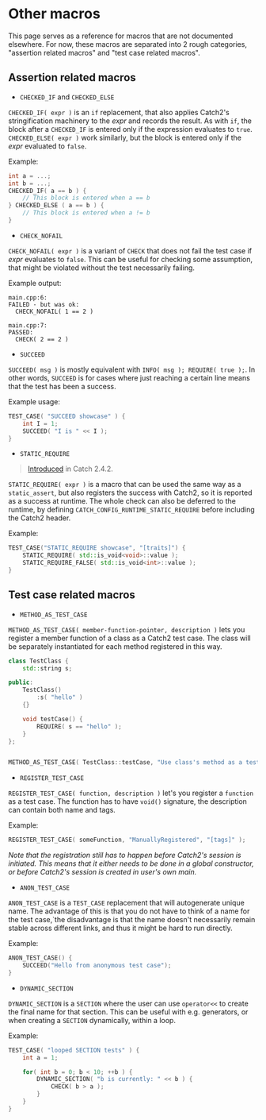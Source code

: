 <a id="top"></a>
# Other macros

This page serves as a reference for macros that are not documented
elsewhere. For now, these macros are separated into 2 rough categories,
"assertion related macros" and "test case related macros".

## Assertion related macros

* `CHECKED_IF` and `CHECKED_ELSE`

`CHECKED_IF( expr )` is an `if` replacement, that also applies Catch2's
stringification machinery to the _expr_ and records the result. As with
`if`, the block after a `CHECKED_IF` is entered only if the expression
evaluates to `true`. `CHECKED_ELSE( expr )` work similarly, but the block
is entered only if the _expr_ evaluated to `false`.

Example:
```cpp
int a = ...;
int b = ...;
CHECKED_IF( a == b ) {
    // This block is entered when a == b
} CHECKED_ELSE ( a == b ) {
    // This block is entered when a != b
}
```

* `CHECK_NOFAIL`

`CHECK_NOFAIL( expr )` is a variant of `CHECK` that does not fail the test
case if _expr_ evaluates to `false`. This can be useful for checking some
assumption, that might be violated without the test necessarily failing.

Example output:
```
main.cpp:6:
FAILED - but was ok:
  CHECK_NOFAIL( 1 == 2 )

main.cpp:7:
PASSED:
  CHECK( 2 == 2 )
```

* `SUCCEED`

`SUCCEED( msg )` is mostly equivalent with `INFO( msg ); REQUIRE( true );`.
In other words, `SUCCEED` is for cases where just reaching a certain line
means that the test has been a success.

Example usage:
```cpp
TEST_CASE( "SUCCEED showcase" ) {
    int I = 1;
    SUCCEED( "I is " << I );
}
```

* `STATIC_REQUIRE`

> [Introduced](https://github.com/catchorg/Catch2/issues/1362) in Catch 2.4.2.

`STATIC_REQUIRE( expr )` is a macro that can be used the same way as a
`static_assert`, but also registers the success with Catch2, so it is
reported as a success at runtime. The whole check can also be deferred
to the runtime, by defining `CATCH_CONFIG_RUNTIME_STATIC_REQUIRE` before
including the Catch2 header.

Example:
```cpp
TEST_CASE("STATIC_REQUIRE showcase", "[traits]") {
    STATIC_REQUIRE( std::is_void<void>::value );
    STATIC_REQUIRE_FALSE( std::is_void<int>::value );
}
```

## Test case related macros

* `METHOD_AS_TEST_CASE`

`METHOD_AS_TEST_CASE( member-function-pointer, description )` lets you
register a member function of a class as a Catch2 test case. The class
will be separately instantiated for each method registered in this way.

```cpp
class TestClass {
    std::string s;

public:
    TestClass()
        :s( "hello" )
    {}

    void testCase() {
        REQUIRE( s == "hello" );
    }
};


METHOD_AS_TEST_CASE( TestClass::testCase, "Use class's method as a test case", "[class]" )
```

* `REGISTER_TEST_CASE`

`REGISTER_TEST_CASE( function, description )` let's you register
a `function` as a test case. The function has to have `void()` signature,
the description can contain both name and tags.

Example:
```cpp
REGISTER_TEST_CASE( someFunction, "ManuallyRegistered", "[tags]" );
```

_Note that the registration still has to happen before Catch2's session
is initiated. This means that it either needs to be done in a global
constructor, or before Catch2's session is created in user's own main._


* `ANON_TEST_CASE`

`ANON_TEST_CASE` is a `TEST_CASE` replacement that will autogenerate
unique name. The advantage of this is that you do not have to think
of a name for the test case,`the disadvantage is that the name doesn't
necessarily remain stable across different links, and thus it might be
hard to run directly.

Example:
```cpp
ANON_TEST_CASE() {
    SUCCEED("Hello from anonymous test case");
}
```

* `DYNAMIC_SECTION`

`DYNAMIC_SECTION` is a `SECTION` where the user can use `operator<<` to
create the final name for that section. This can be useful with e.g.
generators, or when creating a `SECTION` dynamically, within a loop.

Example:
```cpp
TEST_CASE( "looped SECTION tests" ) {
    int a = 1;

    for( int b = 0; b < 10; ++b ) {
        DYNAMIC_SECTION( "b is currently: " << b ) {
            CHECK( b > a );
        }
    }
}
```
